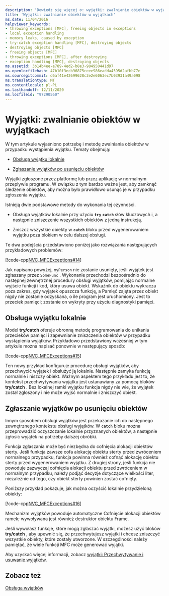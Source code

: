 ```yaml
---
description: 'Dowiedz się więcej o: wyjątki: zwalnianie obiektów w wyjątkach'
title: 'Wyjątki: zwalnianie obiektów w wyjątkach'
ms.date: 11/04/2016
helpviewer_keywords:
- throwing exceptions [MFC], freeing objects in exceptions
- local exception handling
- memory leaks, caused by exception
- try-catch exception handling [MFC], destroying objects
- destroying objects [MFC]
- freeing objects [MFC]
- throwing exceptions [MFC], after destroying
- exception handling [MFC], destroying objects
ms.assetid: 3b14b4ee-e789-4ed2-b8e3-984950441d97
ms.openlocfilehash: 47b10f3ecb96875ceee986eadda4595d2afbb77e
ms.sourcegitcommit: d6af41e42699628c3e2e6063ec7b03931a49a098
ms.translationtype: MT
ms.contentlocale: pl-PL
ms.lasthandoff: 12/11/2020
ms.locfileid: "97290560"
---
```

# <a name="exceptions-freeing-objects-in-exceptions"></a>Wyjątki: zwalnianie obiektów w wyjątkach

W tym artykule wyjaśniono potrzebę i metodę zwalniania obiektów w przypadku wystąpienia wyjątku. Tematy obejmują:

- [Obsługa wyjątku lokalnie](#_core_handling_the_exception_locally)

- [Zgłaszanie wyjątków po usunięciu obiektów](#_core_throwing_exceptions_after_destroying_objects)

Wyjątki zgłoszone przez platformę lub przez aplikację w normalnym przepływie programu. W związku z tym bardzo ważne jest, aby zamknąć śledzenie obiektów, aby można było prawidłowo usunąć je w przypadku zgłoszenia wyjątku.

Istnieją dwie podstawowe metody do wykonania tej czynności.

- Obsługa wyjątków lokalnie przy użyciu **`try`** **`catch`** słów kluczowych i, a następnie zniszczenie wszystkich obiektów z jedną instrukcją.

- Zniszcz wszystkie obiekty w **`catch`** bloku przed wygenerowaniem wyjątku poza blokiem w celu dalszej obsługi.

Te dwa podejścia przedstawiono poniżej jako rozwiązania następujących przykładowych problemów:

[!code-cpp[NVC_MFCExceptions#14](codesnippet/cpp/exceptions-freeing-objects-in-exceptions_1.cpp)]

Jak napisano powyżej, `myPerson` nie zostanie usunięty, jeśli wyjątek jest zgłaszany przez `SomeFunc` . Wykonanie przechodzi bezpośrednio do następnej zewnętrznej procedury obsługi wyjątków, pomijając normalne wyjście funkcji i kod, który usuwa obiekt. Wskaźnik do obiektu wykracza poza zakres, gdy wyjątek opuszcza funkcję, a Pamięć zajęta przez obiekt nigdy nie zostanie odzyskana, o ile program jest uruchomiony. Jest to przeciek pamięci; zostanie on wykryty przy użyciu diagnostyki pamięci.

## <a name="handling-the-exception-locally"></a><a name="_core_handling_the_exception_locally"></a> Obsługa wyjątku lokalnie

Model **try/catch** oferuje obronną metodę programowania do unikania przecieków pamięci i zapewnianie zniszczenia obiektów w przypadku wystąpienia wyjątków. Przykładowo przedstawiony wcześniej w tym artykule można napisać ponownie w następujący sposób:

[!code-cpp[NVC_MFCExceptions#15](codesnippet/cpp/exceptions-freeing-objects-in-exceptions_2.cpp)]

Ten nowy przykład konfiguruje procedurę obsługi wyjątków, aby przechwycić wyjątek i obsłużyć ją lokalnie. Następnie zamyka funkcję normalnie i niszczy obiekt. Ważnym aspektem tego przykładu jest to, że kontekst przechwytywania wyjątku jest ustanawiany za pomocą bloków **try/catch** . Bez lokalnej ramki wyjątku funkcja nigdy nie wie, że wyjątek został zgłoszony i nie może wyjść normalnie i zniszczyć obiekt.

## <a name="throwing-exceptions-after-destroying-objects"></a><a name="_core_throwing_exceptions_after_destroying_objects"></a> Zgłaszanie wyjątków po usunięciu obiektów

Innym sposobem obsługi wyjątków jest przekazanie ich do następnego zewnętrznego kontekstu obsługi wyjątków. W **`catch`** bloku można przeprowadzić oczyszczanie lokalnie przyznanych obiektów, a następnie zgłosić wyjątek na potrzeby dalszej obróbki.

Funkcja zgłaszania może być niezbędna do cofnięcia alokacji obiektów sterty. Jeśli funkcja zawsze cofa alokację obiektu sterty przed zwróceniem normalnego przypadku, funkcja powinna również cofnąć alokację obiektu sterty przed wygenerowaniem wyjątku. Z drugiej strony, jeśli funkcja nie powoduje zazwyczaj cofnięcia alokacji obiektu przed zwróceniem w normalnym przypadku, należy podjąć decyzje dotyczące wielkości liter, niezależnie od tego, czy obiekt sterty powinien zostać cofnięty.

Poniższy przykład pokazuje, jak można oczyścić lokalnie przydzieloną obiekty:

[!code-cpp[NVC_MFCExceptions#16](codesnippet/cpp/exceptions-freeing-objects-in-exceptions_3.cpp)]

Mechanizm wyjątków powoduje automatyczne Cofnięcie alokacji obiektów ramek; wywoływana jest również destruktor obiektu Frame.

Jeśli wywołasz funkcje, które mogą zgłaszać wyjątki, możesz użyć bloków **try/catch** , aby upewnić się, że przechwytujesz wyjątki i chcesz zniszczyć wszystkie obiekty, które zostały utworzone. W szczególności należy pamiętać, że wiele funkcji MFC może generować wyjątki.

Aby uzyskać więcej informacji, zobacz [wyjątki: Przechwytywanie i usuwanie wyjątków](exceptions-catching-and-deleting-exceptions.md).

## <a name="see-also"></a>Zobacz też

[Obsługa wyjątków](exception-handling-in-mfc.md)
